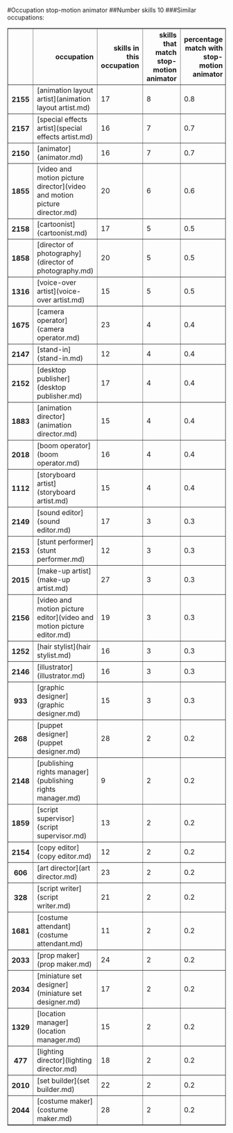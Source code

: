 #Occupation stop-motion animator
##Number skills 10
###Similar occupations:
<table border="1" class="dataframe">
  <thead>
    <tr style="text-align: right;">
      <th></th>
      <th>occupation</th>
      <th>skills in this occupation</th>
      <th>skills that match stop-motion animator</th>
      <th>percentage match with stop-motion animator</th>
      <th>skills not in stop-motion animator</th>
    </tr>
  </thead>
  <tbody>
    <tr>
      <th>2155</th>
      <td>[animation layout artist](animation layout artist.md)</td>
      <td>17</td>
      <td>8</td>
      <td>0.8</td>
      <td>9</td>
    </tr>
    <tr>
      <th>2157</th>
      <td>[special effects artist](special effects artist.md)</td>
      <td>16</td>
      <td>7</td>
      <td>0.7</td>
      <td>9</td>
    </tr>
    <tr>
      <th>2150</th>
      <td>[animator](animator.md)</td>
      <td>16</td>
      <td>7</td>
      <td>0.7</td>
      <td>9</td>
    </tr>
    <tr>
      <th>1855</th>
      <td>[video and motion picture director](video and motion picture director.md)</td>
      <td>20</td>
      <td>6</td>
      <td>0.6</td>
      <td>14</td>
    </tr>
    <tr>
      <th>2158</th>
      <td>[cartoonist](cartoonist.md)</td>
      <td>17</td>
      <td>5</td>
      <td>0.5</td>
      <td>12</td>
    </tr>
    <tr>
      <th>1858</th>
      <td>[director of photography](director of photography.md)</td>
      <td>20</td>
      <td>5</td>
      <td>0.5</td>
      <td>15</td>
    </tr>
    <tr>
      <th>1316</th>
      <td>[voice-over artist](voice-over artist.md)</td>
      <td>15</td>
      <td>5</td>
      <td>0.5</td>
      <td>10</td>
    </tr>
    <tr>
      <th>1675</th>
      <td>[camera operator](camera operator.md)</td>
      <td>23</td>
      <td>4</td>
      <td>0.4</td>
      <td>19</td>
    </tr>
    <tr>
      <th>2147</th>
      <td>[stand-in](stand-in.md)</td>
      <td>12</td>
      <td>4</td>
      <td>0.4</td>
      <td>8</td>
    </tr>
    <tr>
      <th>2152</th>
      <td>[desktop publisher](desktop publisher.md)</td>
      <td>17</td>
      <td>4</td>
      <td>0.4</td>
      <td>13</td>
    </tr>
    <tr>
      <th>1883</th>
      <td>[animation director](animation director.md)</td>
      <td>15</td>
      <td>4</td>
      <td>0.4</td>
      <td>11</td>
    </tr>
    <tr>
      <th>2018</th>
      <td>[boom operator](boom operator.md)</td>
      <td>16</td>
      <td>4</td>
      <td>0.4</td>
      <td>12</td>
    </tr>
    <tr>
      <th>1112</th>
      <td>[storyboard artist](storyboard artist.md)</td>
      <td>15</td>
      <td>4</td>
      <td>0.4</td>
      <td>11</td>
    </tr>
    <tr>
      <th>2149</th>
      <td>[sound editor](sound editor.md)</td>
      <td>17</td>
      <td>3</td>
      <td>0.3</td>
      <td>14</td>
    </tr>
    <tr>
      <th>2153</th>
      <td>[stunt performer](stunt performer.md)</td>
      <td>12</td>
      <td>3</td>
      <td>0.3</td>
      <td>9</td>
    </tr>
    <tr>
      <th>2015</th>
      <td>[make-up artist](make-up artist.md)</td>
      <td>27</td>
      <td>3</td>
      <td>0.3</td>
      <td>24</td>
    </tr>
    <tr>
      <th>2156</th>
      <td>[video and motion picture editor](video and motion picture editor.md)</td>
      <td>19</td>
      <td>3</td>
      <td>0.3</td>
      <td>16</td>
    </tr>
    <tr>
      <th>1252</th>
      <td>[hair stylist](hair stylist.md)</td>
      <td>16</td>
      <td>3</td>
      <td>0.3</td>
      <td>13</td>
    </tr>
    <tr>
      <th>2146</th>
      <td>[illustrator](illustrator.md)</td>
      <td>16</td>
      <td>3</td>
      <td>0.3</td>
      <td>13</td>
    </tr>
    <tr>
      <th>933</th>
      <td>[graphic designer](graphic designer.md)</td>
      <td>15</td>
      <td>3</td>
      <td>0.3</td>
      <td>12</td>
    </tr>
    <tr>
      <th>268</th>
      <td>[puppet designer](puppet designer.md)</td>
      <td>28</td>
      <td>2</td>
      <td>0.2</td>
      <td>26</td>
    </tr>
    <tr>
      <th>2148</th>
      <td>[publishing rights manager](publishing rights manager.md)</td>
      <td>9</td>
      <td>2</td>
      <td>0.2</td>
      <td>7</td>
    </tr>
    <tr>
      <th>1859</th>
      <td>[script supervisor](script supervisor.md)</td>
      <td>13</td>
      <td>2</td>
      <td>0.2</td>
      <td>11</td>
    </tr>
    <tr>
      <th>2154</th>
      <td>[copy editor](copy editor.md)</td>
      <td>12</td>
      <td>2</td>
      <td>0.2</td>
      <td>10</td>
    </tr>
    <tr>
      <th>606</th>
      <td>[art director](art director.md)</td>
      <td>23</td>
      <td>2</td>
      <td>0.2</td>
      <td>21</td>
    </tr>
    <tr>
      <th>328</th>
      <td>[script writer](script writer.md)</td>
      <td>21</td>
      <td>2</td>
      <td>0.2</td>
      <td>19</td>
    </tr>
    <tr>
      <th>1681</th>
      <td>[costume attendant](costume attendant.md)</td>
      <td>11</td>
      <td>2</td>
      <td>0.2</td>
      <td>9</td>
    </tr>
    <tr>
      <th>2033</th>
      <td>[prop maker](prop maker.md)</td>
      <td>24</td>
      <td>2</td>
      <td>0.2</td>
      <td>22</td>
    </tr>
    <tr>
      <th>2034</th>
      <td>[miniature set designer](miniature set designer.md)</td>
      <td>17</td>
      <td>2</td>
      <td>0.2</td>
      <td>15</td>
    </tr>
    <tr>
      <th>1329</th>
      <td>[location manager](location manager.md)</td>
      <td>15</td>
      <td>2</td>
      <td>0.2</td>
      <td>13</td>
    </tr>
    <tr>
      <th>477</th>
      <td>[lighting director](lighting director.md)</td>
      <td>18</td>
      <td>2</td>
      <td>0.2</td>
      <td>16</td>
    </tr>
    <tr>
      <th>2010</th>
      <td>[set builder](set builder.md)</td>
      <td>22</td>
      <td>2</td>
      <td>0.2</td>
      <td>20</td>
    </tr>
    <tr>
      <th>2044</th>
      <td>[costume maker](costume maker.md)</td>
      <td>28</td>
      <td>2</td>
      <td>0.2</td>
      <td>26</td>
    </tr>
  </tbody>
</table>
